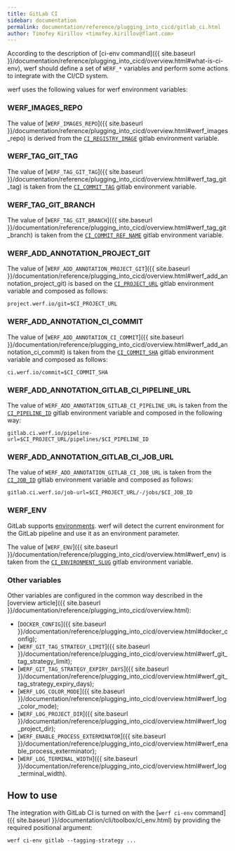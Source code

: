 ```yaml
---
title: GitLab CI
sidebar: documentation
permalink: documentation/reference/plugging_into_cicd/gitlab_ci.html
author: Timofey Kirillov <timofey.kirillov@flant.com>
---
```


According to the description of [ci-env command]({{ site.baseurl }}/documentation/reference/plugging_into_cicd/overview.html#what-is-ci-env), werf should define a set of `WERF_*` variables and perform some actions to integrate with the CI/CD system.

werf uses the following values for werf environment variables:

### WERF_IMAGES_REPO

The value of [`WERF_IMAGES_REPO`]({{ site.baseurl }}/documentation/reference/plugging_into_cicd/overview.html#werf_images_repo) is derived from the [`CI_REGISTRY_IMAGE`](https://docs.gitlab.com/ee/ci/variables/) gitlab environment variable.

### WERF_TAG_GIT_TAG

The value of [`WERF_TAG_GIT_TAG`]({{ site.baseurl }}/documentation/reference/plugging_into_cicd/overview.html#werf_tag_git_tag) is taken from the [`CI_COMMIT_TAG`](https://docs.gitlab.com/ee/ci/variables/) gitlab environment variable.

### WERF_TAG_GIT_BRANCH

The value of [`WERF_TAG_GIT_BRANCH`]({{ site.baseurl }}/documentation/reference/plugging_into_cicd/overview.html#werf_tag_git_branch) is taken from the [`CI_COMMIT_REF_NAME`](https://docs.gitlab.com/ee/ci/variables/) gitlab environment variable.

### WERF_ADD_ANNOTATION_PROJECT_GIT

The value of [`WERF_ADD_ANNOTATION_PROJECT_GIT`]({{ site.baseurl }}/documentation/reference/plugging_into_cicd/overview.html#werf_add_annotation_project_git) is based on the [`CI_PROJECT_URL`](https://docs.gitlab.com/ee/ci/variables/) gitlab environment variable and composed as follows:

```
project.werf.io/git=$CI_PROJECT_URL
```

### WERF_ADD_ANNOTATION_CI_COMMIT

The value of [`WERF_ADD_ANNOTATION_CI_COMMIT`]({{ site.baseurl }}/documentation/reference/plugging_into_cicd/overview.html#werf_add_annotation_ci_commit) is taken from the [`CI_COMMIT_SHA`](https://docs.gitlab.com/ee/ci/variables/) gitlab environment variable and composed as follows:

```
ci.werf.io/commit=$CI_COMMIT_SHA
```

### WERF_ADD_ANNOTATION_GITLAB_CI_PIPELINE_URL

The value of `WERF_ADD_ANNOTATION_GITLAB_CI_PIPELINE_URL` is taken from the [`CI_PIPELINE_ID`](https://docs.gitlab.com/ee/ci/variables/) gitlab environment variable and composed in the following way:

```
gitlab.ci.werf.io/pipeline-url=$CI_PROJECT_URL/pipelines/$CI_PIPELINE_ID
```

### WERF_ADD_ANNOTATION_GITLAB_CI_JOB_URL

The value of `WERF_ADD_ANNOTATION_GITLAB_CI_JOB_URL` is taken from the [`CI_JOB_ID`](https://docs.gitlab.com/ee/ci/variables/) gitlab environment variable and composed as follows:

```
gitlab.ci.werf.io/job-url=$CI_PROJECT_URL/-/jobs/$CI_JOB_ID
```

### WERF_ENV

GitLab supports [environments](https://docs.gitlab.com/ce/ci/environments.html). werf will detect the current environment for the GitLab pipeline and use it as an environment parameter.

The value of [`WERF_ENV`]({{ site.baseurl }}/documentation/reference/plugging_into_cicd/overview.html#werf_env) is taken from the [`CI_ENVIRONMENT_SLUG`](https://docs.gitlab.com/ee/ci/variables/) gitlab environment variable.

### Other variables

Other variables are configured in the common way described in the [overview article]({{ site.baseurl }}/documentation/reference/plugging_into_cicd/overview.html):
 * [`DOCKER_CONFIG`]({{ site.baseurl }}/documentation/reference/plugging_into_cicd/overview.html#docker_config);
 * [`WERF_GIT_TAG_STRATEGY_LIMIT`]({{ site.baseurl }}/documentation/reference/plugging_into_cicd/overview.html#werf_git_tag_strategy_limit);
 * [`WERF_GIT_TAG_STRATEGY_EXPIRY_DAYS`]({{ site.baseurl }}/documentation/reference/plugging_into_cicd/overview.html#werf_git_tag_strategy_expiry_days);
 * [`WERF_LOG_COLOR_MODE`]({{ site.baseurl }}/documentation/reference/plugging_into_cicd/overview.html#werf_log_color_mode);
 * [`WERF_LOG_PROJECT_DIR`]({{ site.baseurl }}/documentation/reference/plugging_into_cicd/overview.html#werf_log_project_dir);
 * [`WERF_ENABLE_PROCESS_EXTERMINATOR`]({{ site.baseurl }}/documentation/reference/plugging_into_cicd/overview.html#werf_enable_process_exterminator);
 * [`WERF_LOG_TERMINAL_WIDTH`]({{ site.baseurl }}/documentation/reference/plugging_into_cicd/overview.html#werf_log_terminal_width).

## How to use

The integration with GitLab CI is turned on with the [`werf ci-env` command]({{ site.baseurl }}/documentation/cli/toolbox/ci_env.html) by providing the required positional argument:

```
werf ci-env gitlab --tagging-strategy ...
```
